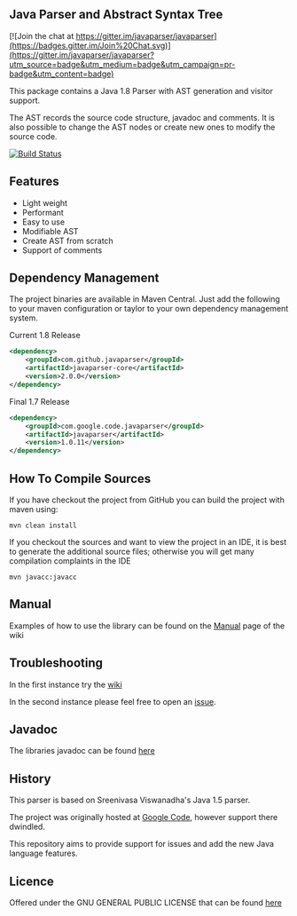 ## Java Parser and Abstract Syntax Tree

[![Join the chat at https://gitter.im/javaparser/javaparser](https://badges.gitter.im/Join%20Chat.svg)](https://gitter.im/javaparser/javaparser?utm_source=badge&utm_medium=badge&utm_campaign=pr-badge&utm_content=badge)

This package contains a Java 1.8 Parser with AST generation and visitor support.

The AST records the source code structure, javadoc and comments. It is also possible to change the AST nodes or create new ones to modify the source code.

[![Build Status](https://drone.io/github.com/javaparser/javaparser/status.png)](https://drone.io/github.com/javaparser/javaparser/latest)

## Features

*   Light weight
*   Performant
*   Easy to use
*   Modifiable AST
*   Create AST from scratch
*   Support of comments

## Dependency Management

The project binaries are available in Maven Central.  Just add the following to your maven configuration or taylor to your own dependency management system.

Current 1.8 Release
```xml
<dependency>
    <groupId>com.github.javaparser</groupId>
    <artifactId>javaparser-core</artifactId>
    <version>2.0.0</version>
</dependency>
```

Final 1.7 Release
```xml
<dependency>
    <groupId>com.google.code.javaparser</groupId>
    <artifactId>javaparser</artifactId>
    <version>1.0.11</version>
</dependency>
```

## How To Compile Sources

If you have checkout the project from GitHub you can build the project with maven using:

```
mvn clean install
```

If you checkout the sources and want to view the project in an IDE, it is best to generate the additional source files; otherwise you will get many compilation complaints in the IDE

```
mvn javacc:javacc
```

## Manual

Examples of how to use the library can be found on the [Manual](https://github.com/javaparser/javaparser/wiki/Manual) page of the wiki

## Troubleshooting

In the first instance try the [wiki](https://github.com/javaparser/javaparser/wiki)

In the second instance please feel free to open an [issue](https://github.com/javaparser/javaparser/issues).

## Javadoc

The libraries javadoc can be found [here](http://javaparser.github.io/javaparser/javadoc-current/)

## History

This parser is based on Sreenivasa Viswanadha's Java 1.5 parser.

The project was originally hosted at [Google Code](http://code.google.com/p/javaparser/), however support there dwindled.

This repository aims to provide support for issues and add the new Java language features.

## Licence

Offered under the GNU GENERAL PUBLIC LICENSE that can be found [here](https://github.com/javaparser/javaparser/blob/master/COPYING)